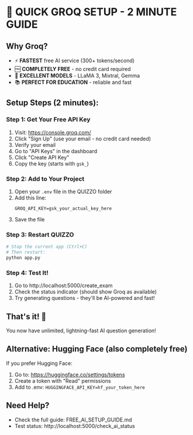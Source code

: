 # 🚀 QUICK GROQ SETUP - 2 MINUTE GUIDE

## Why Groq?
- ⚡ **FASTEST** free AI service (300+ tokens/second)
- 🆓 **COMPLETELY FREE** - no credit card required
- 🤖 **EXCELLENT MODELS** - LLaMA 3, Mixtral, Gemma
- 📚 **PERFECT FOR EDUCATION** - reliable and fast

## Setup Steps (2 minutes):

### Step 1: Get Your Free API Key
1. Visit: https://console.groq.com/
2. Click "Sign Up" (use your email - no credit card needed)
3. Verify your email
4. Go to "API Keys" in the dashboard
5. Click "Create API Key"
6. Copy the key (starts with `gsk_`)

### Step 2: Add to Your Project
1. Open your `.env` file in the QUIZZO folder
2. Add this line:
   ```
   GROQ_API_KEY=gsk_your_actual_key_here
   ```
3. Save the file

### Step 3: Restart QUIZZO
```bash
# Stop the current app (Ctrl+C)
# Then restart:
python app.py
```

### Step 4: Test It!
1. Go to http://localhost:5000/create_exam
2. Check the status indicator (should show Groq as available)
3. Try generating questions - they'll be AI-powered and fast!

## That's it! 🎉

You now have unlimited, lightning-fast AI question generation!

## Alternative: Hugging Face (also completely free)
If you prefer Hugging Face:
1. Go to: https://huggingface.co/settings/tokens
2. Create a token with "Read" permissions
3. Add to .env: `HUGGINGFACE_API_KEY=hf_your_token_here`

## Need Help?
- Check the full guide: FREE_AI_SETUP_GUIDE.md
- Test status: http://localhost:5000/check_ai_status